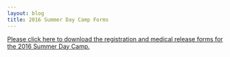 ```yaml
---
layout: blog
title: 2016 Summer Day Camp Forms
---
```


[Please click here to download the registration and medical release forms for the 2016 Summer Day Camp.](https://storage.googleapis.com/static.rutherford-nj.com/recreation/posts/2016Day%20Camp%20Registration%20forms.pdf) 
